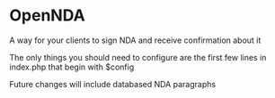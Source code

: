 OpenNDA
=======

A way for your clients to sign NDA and receive confirmation about it

The only things you should need to configure are the first few lines in index.php that begin with $config

Future changes will include databased NDA paragraphs
